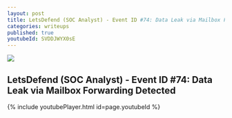 ```yaml
---
layout: post
title: LetsDefend (SOC Analyst) - Event ID #74: Data Leak via Mailbox Forwarding Detected
categories: writeups
published: true
youtubeId: SVDDJWYX0sE
---
```


![]({{site.baseurl}}/images/eventid74.png)

## LetsDefend (SOC Analyst) - Event ID #74: Data Leak via Mailbox Forwarding Detected

{% include youtubePlayer.html id=page.youtubeId %}
